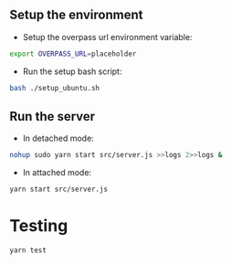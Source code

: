 ## Setup the environment
* Setup the overpass url environment variable:
````bash
export OVERPASS_URL=placeholder
````
* Run the setup bash script:
````bash
bash ./setup_ubuntu.sh
````
## Run the server
* In detached mode:
````bash
nohup sudo yarn start src/server.js >>logs 2>>logs &
````
* In attached mode:
````bash
yarn start src/server.js
````
# Testing
```bash
yarn test
```
